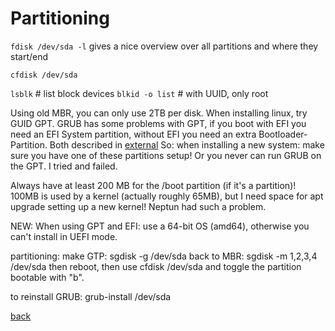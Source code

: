 Partitioning
============

`fdisk /dev/sda -l`			gives a nice overview over all partitions and where they start/end

`cfdisk /dev/sda`

`lsblk`		# list block devices
`blkid -o list`	# with UUID, only root

Using old MBR, you can only use 2TB per disk. When installing linux, try GUID GPT. GRUB has some problems with GPT, if you boot with
EFI you need an EFI System partition, without EFI you need an extra Bootloader-Partition. Both described in [external](https://wiki.ubuntuusers.de/GRUB_2/Grundlagen/#MBR-mit-GUID-Partitionstabelle-GPT)
So: when installing a new system: make sure you have one of these partitions setup! Or you never can run GRUB on the GPT. I tried and failed.

Always have at least 200 MB for the /boot partition (if it's a partition)! 100MB is used by a kernel (actually roughly 65MB), but I need space for apt upgrade setting up a new kernel! Neptun had such a problem.

NEW: When using GPT and EFI: use a 64-bit OS (amd64), otherwise you can't install in UEFI mode.

partitioning:
make GTP:
sgdisk -g /dev/sda
back to MBR:
sgdisk -m 1,2,3,4 /dev/sda	then reboot, then use cfdisk /dev/sda and toggle the partition bootable with "b".

to reinstall GRUB:
grub-install /dev/sda

[back](./)

